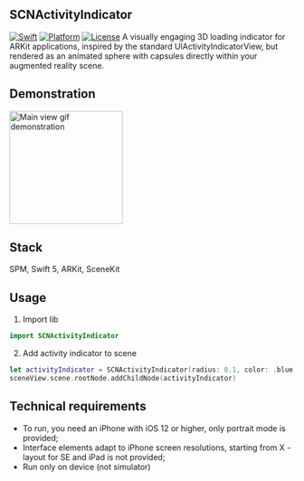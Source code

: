## **SCNActivityIndicator**
[![Swift](https://img.shields.io/badge/Swift-5.0-orange.svg?style=flat)](https://swift.org)
[![Platform](https://img.shields.io/badge/platform-ios-lightgrey.svg)](https://developer.apple.com/ios)
[![License](https://img.shields.io/badge/license-MIT-blue.svg)](https://opensource.org/licenses/MIT)
A visually engaging 3D loading indicator for ARKit applications, inspired by the standard UIActivityIndicatorView, but rendered as an animated sphere with capsules directly within your augmented reality scene.

## **Demonstration**
<img width="200" alt="Main view gif demonstration" src="https://github.com/Georgy-hook/SCNActivityIndicator/assets/78609985/94bb3b46-2952-48ab-a3b9-3920bde01182">

## **Stack**
SPM, Swift 5, ARKit, SceneKit

## **Usage**
1. Import lib
  ```swift
import SCNActivityIndicator
  ```
2. Add activity indicator to scene
  ```swift
  let activityIndicator = SCNActivityIndicator(radius: 0.1, color: .blue)
  sceneView.scene.rootNode.addChildNode(activityIndicator)
  ```
## **Technical requirements**

- To run, you need an iPhone with iOS 12 or higher, only portrait mode is provided;
- Interface elements adapt to iPhone screen resolutions, starting from X - layout for SE and iPad is not provided;
- Run only on device (not simulator)
